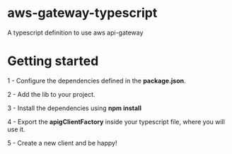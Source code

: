 # aws-gateway-typescript
A typescript definition to use aws api-gateway


# Getting started

<p>1 - Configure the dependencies defined in the <strong>package.json</strong>.</p>
<p>2 - Add the lib to your project.</p>
<p>3 - Install the dependencies using <strong>npm install</strong></p>
<p>4 - Export the <strong>apigClientFactory</strong> inside your typescript file, where you will use it.</p>
<p>5 - Create a new client and be happy!</p>
